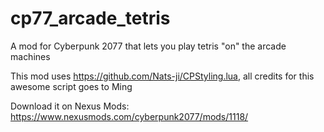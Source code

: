 # cp77_arcade_tetris
A mod for Cyberpunk 2077 that lets you play tetris "on" the arcade machines

This mod uses https://github.com/Nats-ji/CPStyling.lua, all credits for this awesome script goes to Ming

Download it on Nexus Mods: https://www.nexusmods.com/cyberpunk2077/mods/1118/


